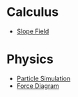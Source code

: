 # Calculus
- [Slope Field](./slope_field.md)

# Physics
- [Particle Simulation](./particle_simulation.md)
- [Force Diagram](./force_diagram.md)